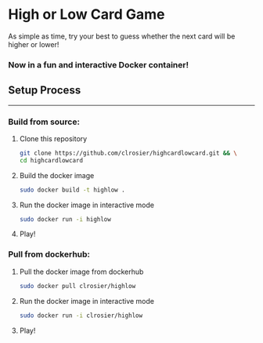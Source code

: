 # High or Low Card Game

As simple as time, try your best to guess whether the next card will be higher or lower!

### Now in a fun and interactive Docker container!

## Setup Process
---

### Build from source:
1. Clone this repository
   ```bash
   git clone https://github.com/clrosier/highcardlowcard.git && \
   cd highcardlowcard
   ```

2. Build the docker image
   ```bash
   sudo docker build -t highlow .
   ```

3. Run the docker image in interactive mode
   ```bash
   sudo docker run -i highlow
   ```

4. Play!

### Pull from dockerhub:
1. Pull the docker image from dockerhub
   ```bash
   sudo docker pull clrosier/highlow
   ```

2. Run the docker image in interactive mode
   ```bash
   sudo docker run -i clrosier/highlow
   ```

3. Play!